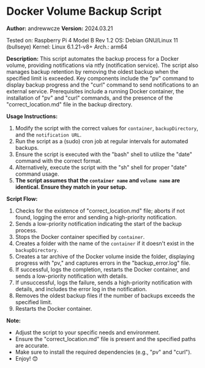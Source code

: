 # Docker Volume Backup Script
**Author:** andrewwcze
**Version:** 2024.03.21

Tested on: Raspberry Pi 4 Model B Rev 1.2
OS: Debian GNU/Linux 11 (bullseye)
Kernel: Linux 6.1.21-v8+
Arch.: arm64

**Description:**
This script automates the backup process for a Docker volume, providing notifications via ntfy (notification service). The script also manages backup retention by removing the oldest backup when the specified limit is exceeded. Key components include the "pv" command to display backup progress and the "curl" command to send notifications to an external service. Prerequisites include a running Docker container, the installation of "pv" and "curl" commands, and the presence of the "correct_location.md" file in the backup directory.

**Usage Instructions:**
1. Modify the script with the correct values for `container`, `backupDirectory`, and the `notification URL`.
2. Run the script as a (sudo) cron job at regular intervals for automated backups.
3. Ensure the script is executed with the "bash" shell to utilize the "date" command with the correct format.
4. Alternatively, execute the script with the "sh" shell for proper "date" command usage.
5. **The script assumes that the `container name` and `volume name` are identical. Ensure they match in your setup.**

**Script Flow:**
1. Checks for the existence of "correct_location.md" file; aborts if not found, logging the error and sending a high-priority notification.
2. Sends a low-priority notification indicating the start of the backup process.
3. Stops the Docker container specified by `container`.
4. Creates a folder with the name of the `container` if it doesn't exist in the `backupDirectory`.
5. Creates a tar archive of the Docker volume inside the folder, displaying progress with "pv," and captures errors in the "backup_error.log" file.
6. If successful, logs the completion, restarts the Docker container, and sends a low-priority notification with details.
7. If unsuccessful, logs the failure, sends a high-priority notification with details, and includes the error log in the notification.
8. Removes the oldest backup files if the number of backups exceeds the specified limit.
9. Restarts the Docker container.

**Note:** 
- Adjust the script to your specific needs and environment.
- Ensure the "correct_location.md" file is present and the specified paths are accurate.
- Make sure to install the required dependencies (e.g., "pv" and "curl").
- Enjoy! 😊
